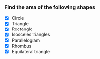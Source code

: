### Find the area of the following shapes 
- [x] Circle 
- [x] Triangle 
- [x] Rectangle 
- [x] Isosceles triangles 
- [x] Parallelogram
- [x] Rhombus
- [x] Equilateral triangle
